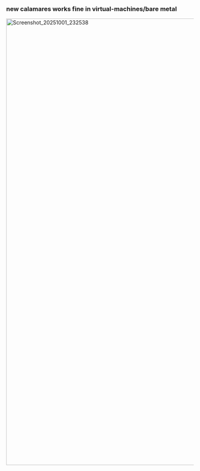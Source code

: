 ### new calamares works fine in virtual-machines/bare metal

<img width="1920" height="1200" alt="Screenshot_20251001_232538" src="https://github.com/user-attachments/assets/c8bdbbe0-3c84-4a6e-86ea-30da2b352168" />
